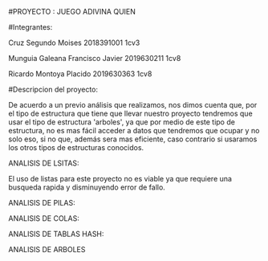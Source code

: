 #PROYECTO : JUEGO ADIVINA QUIEN


#Integrantes:

Cruz Segundo Moises 2018391001 1cv3

Munguia Galeana Francisco Javier 2019630211 1cv8

Ricardo Montoya Placido 2019630363  1cv8

#Descripcion del proyecto:

De acuerdo a un previo análisis que realizamos, nos dimos cuenta que, por el tipo de estructura que tiene que llevar nuestro proyecto tendremos que usar el tipo de estructura 'arboles', ya que por medio de este tipo de estructura, no es mas fácil acceder a datos que tendremos que ocupar y no solo eso, si no que, además sera mas eficiente, caso contrario  si usaramos los otros tipos de estructuras conocidos.

ANALISIS DE LSITAS:

El uso de listas para este proyecto no es viable ya que requiere una busqueda rapida y disminuyendo error de fallo.

ANALISIS DE PILAS:

ANALISIS DE COLAS:

ANALISIS DE TABLAS HASH:

ANALISIS DE ARBOLES

